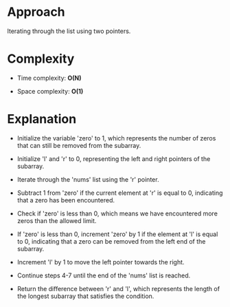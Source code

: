 # Approach
 
Iterating through the list using two pointers.

# Complexity

- Time complexity: **O(N)**

- Space complexity: **O(1)**

# Explanation

- Initialize the variable 'zero' to 1, which represents the number of zeros that can still be removed from the subarray.

- Initialize 'l' and 'r' to 0, representing the left and right pointers of the subarray.

- Iterate through the 'nums' list using the 'r' pointer.

- Subtract 1 from 'zero' if the current element at 'r' is equal to 0, indicating that a zero has been encountered.

- Check if 'zero' is less than 0, which means we have encountered more zeros than the allowed limit.

- If 'zero' is less than 0, increment 'zero' by 1 if the element at 'l' is equal to 0, indicating that a zero can be removed from the left end of the subarray.

- Increment 'l' by 1 to move the left pointer towards the right.

- Continue steps 4-7 until the end of the 'nums' list is reached.

- Return the difference between 'r' and 'l', which represents the length of the longest subarray that satisfies the condition.
